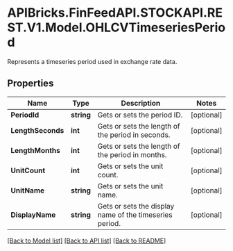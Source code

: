 # APIBricks.FinFeedAPI.STOCKAPI.REST.V1.Model.OHLCVTimeseriesPeriod
Represents a timeseries period used in exchange rate data.

## Properties

Name | Type | Description | Notes
------------ | ------------- | ------------- | -------------
**PeriodId** | **string** | Gets or sets the period ID. | [optional] 
**LengthSeconds** | **int** | Gets or sets the length of the period in seconds. | [optional] 
**LengthMonths** | **int** | Gets or sets the length of the period in months. | [optional] 
**UnitCount** | **int** | Gets or sets the unit count. | [optional] 
**UnitName** | **string** | Gets or sets the unit name. | [optional] 
**DisplayName** | **string** | Gets or sets the display name of the timeseries period. | [optional] 

[[Back to Model list]](../../README.md#documentation-for-models) [[Back to API list]](../../README.md#documentation-for-api-endpoints) [[Back to README]](../../README.md)

